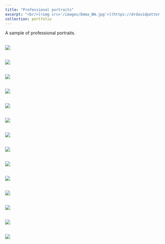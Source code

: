 ```yaml
---
title: "Professional portraits"
excerpt: "<br/>[<img src='/images/Emma_BW.jpg'>](https://drdavidpotter.github.io/portfolio/3_ProfessionalPortraits/)"
collection: portfolio
---
```


A sample of professional portraits.

<br/><img src='/images/Emma_BW.jpg'>

<br/><img src='/images/Derek_BW.jpg'>

<br/><img src='/images/Leeann_BW.jpg'>

<br/><img src='/images/Austin_BW.jpg'>

<br/><img src='/images/Ari_BW.jpg'>

<br/><img src='/images/John_BW.jpg'>

<br/><img src='/images/Morgan_2BW.jpg'>

<br/><img src='/images/Derek.jpg'>

<br/><img src='/images/Emma.jpg'>

<br/><img src='/images/Leeann.jpg'>

<br/><img src='/images/Austin.jpg'>

<br/><img src='/images/Ari.jpg'>

<br/><img src='/images/John.jpg'>

<br/><img src='/images/Morgan_2.jpg'>